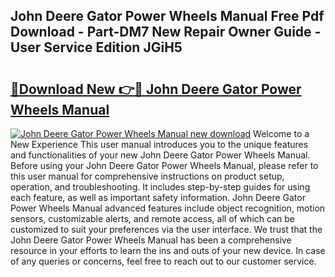 ## John Deere Gator Power Wheels Manual Free Pdf Download - Part-DM7 New Repair Owner Guide - User Service Edition JGiH5

# <h2><a href="http://bc97157.oget.top/?id=John+Deere+Gator+Power+Wheels+Manual">🔗Download New 👉🔴 John Deere Gator Power Wheels Manual</a></h2>

[![John Deere Gator Power Wheels Manual new download](https://i.imgur.com/5g1atiW.png)](http://bc97157.oget.top/?id=John+Deere+Gator+Power+Wheels+Manual)
Welcome to a New Experience This user manual introduces you to the unique features and functionalities of your new John Deere Gator Power Wheels Manual. Before using your John Deere Gator Power Wheels Manual, please refer to this user manual for comprehensive instructions on product setup, operation, and troubleshooting. It includes step-by-step guides for using each feature, as well as important safety information. John Deere Gator Power Wheels Manual advanced features include object recognition, motion sensors, customizable alerts, and remote access, all of which can be customized to suit your preferences via the user interface. We trust that the John Deere Gator Power Wheels Manual has been a comprehensive resource in your efforts to learn the ins and outs of your new device. In case of any queries or concerns, feel free to reach out to our customer service.
